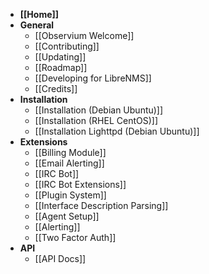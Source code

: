 - **[[Home]]**
- **General**
    - [[Observium Welcome]]
    - [[Contributing]]
    - [[Updating]]
    - [[Roadmap]]
    - [[Developing for LibreNMS]]
    - [[Credits]]
- **Installation**
    - [[Installation (Debian Ubuntu)]]
    - [[Installation (RHEL CentOS)]]
    - [[Installation Lighttpd (Debian Ubuntu)]]
- **Extensions**
    - [[Billing Module]]
    - [[Email Alerting]]
    - [[IRC Bot]]
    - [[IRC Bot Extensions]]
    - [[Plugin System]]
    - [[Interface Description Parsing]]
    - [[Agent Setup]]
    - [[Alerting]]
    - [[Two Factor Auth]]
- **API**
    - [[API Docs]]

